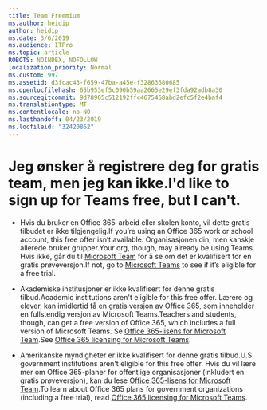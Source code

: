 ```yaml
---
title: Team Freemium
ms.author: heidip
author: heidip
ms.date: 3/6/2019
ms.audience: ITPro
ms.topic: article
ROBOTS: NOINDEX, NOFOLLOW
localization_priority: Normal
ms.custom: 997
ms.assetid: d3fcac43-f659-47ba-a45e-f32863680685
ms.openlocfilehash: 65b953ef5c090b59aa2665e29ef3fda92adb8a30
ms.sourcegitcommit: 9d78905c512192ffc4675468abd2efc5f2e4baf4
ms.translationtype: MT
ms.contentlocale: nb-NO
ms.lasthandoff: 04/23/2019
ms.locfileid: "32420862"
---
```

# <a name="id-like-to-sign-up-for-teams-free-but-i-cant"></a><span data-ttu-id="dff0d-102">Jeg ønsker å registrere deg for gratis team, men jeg kan ikke.</span><span class="sxs-lookup"><span data-stu-id="dff0d-102">I'd like to sign up for Teams free, but I can't.</span></span>

- <span data-ttu-id="dff0d-103">Hvis du bruker en Office 365-arbeid eller skolen konto, vil dette gratis tilbudet er ikke tilgjengelig.</span><span class="sxs-lookup"><span data-stu-id="dff0d-103">If you’re using an Office 365 work or school account, this free offer isn’t available.</span></span> <span data-ttu-id="dff0d-104">Organisasjonen din, men kanskje allerede bruker grupper.</span><span class="sxs-lookup"><span data-stu-id="dff0d-104">Your org, though, may already be using Teams.</span></span> <span data-ttu-id="dff0d-105">Hvis ikke, går du til [Microsoft Team](https://products.office.com/en-us/microsoft-teams/group-chat-software) for å se om det er kvalifisert for en gratis prøveversjon.</span><span class="sxs-lookup"><span data-stu-id="dff0d-105">If not, go to [Microsoft Teams](https://products.office.com/en-us/microsoft-teams/group-chat-software) to see if it’s eligible for a free trial.</span></span>

- <span data-ttu-id="dff0d-106">Akademiske institusjoner er ikke kvalifisert for denne gratis tilbud.</span><span class="sxs-lookup"><span data-stu-id="dff0d-106">Academic institutions aren't eligible for this free offer.</span></span> <span data-ttu-id="dff0d-107">Lærere og elever, kan imidlertid få en gratis versjon av Office 365, som inneholder en fullstendig versjon av Microsoft Teams.</span><span class="sxs-lookup"><span data-stu-id="dff0d-107">Teachers and students, though, can get a free version of Office 365, which includes a full version of Microsoft Teams.</span></span> <span data-ttu-id="dff0d-108">Se [Office 365-lisens for Microsoft Team](https://docs.microsoft.com/microsoftteams/office-365-licensing).</span><span class="sxs-lookup"><span data-stu-id="dff0d-108">See [Office 365 licensing for Microsoft Teams](https://docs.microsoft.com/microsoftteams/office-365-licensing).</span></span>

- <span data-ttu-id="dff0d-109">Amerikanske myndigheter er ikke kvalifisert for denne gratis tilbud.</span><span class="sxs-lookup"><span data-stu-id="dff0d-109">U.S. government institutions aren't eligible for this free offer.</span></span> <span data-ttu-id="dff0d-110">Hvis du vil lære mer om Office 365-planer for offentlige organisasjoner (inkludert en gratis prøveversjon), kan du lese [Office 365-lisens for Microsoft Team](https://docs.microsoft.com/microsoftteams/office-365-licensing).</span><span class="sxs-lookup"><span data-stu-id="dff0d-110">To learn about Office 365 plans for government organizations (including a free trial), read [Office 365 licensing for Microsoft Teams](https://docs.microsoft.com/microsoftteams/office-365-licensing).</span></span>


